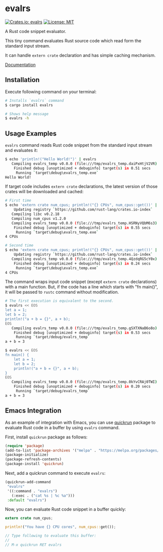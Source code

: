 evalrs
======

[![Crates.io: evalrs](http://meritbadge.herokuapp.com/evalrs)](https://crates.io/crates/evalrs)
[![License: MIT](https://img.shields.io/badge/license-MIT-blue.svg)](LICENSE)

A Rust code snippet evaluator.

This tiny command evaluates Rust source code which read form the standard input stream.

It can handle `extern crate` declaration and has simple caching mechanism.

[Documentation](https://docs.rs/evalrs)

Installation
------------

Execute following command on your terminal:

```bash
# Installs `evalrs` command
$ cargo install evalrs

# Shows help message
$ evalrs -h
```

Usage Examples
--------------

`evalrs` command reads Rust code snippet from the standard input stream and evaluates it:

```bash
$ echo 'println!("Hello World!")' | evalrs
   Compiling evalrs_temp v0.0.0 (file:///tmp/evalrs_temp.daiPxHtjV2VR)
    Finished debug [unoptimized + debuginfo] target(s) in 0.51 secs
     Running `target\debug\evalrs_temp.exe`
Hello World!
```

If target code includes `extern crate` declarations,
the latest version of those crates will be downloaded and cached:

```bash
# First time
$ echo 'extern crate num_cpus; println!("{} CPUs", num_cpus::get())' | evalrs
    Updating registry `https://github.com/rust-lang/crates.io-index`
   Compiling libc v0.2.18
   Compiling num_cpus v1.2.0
   Compiling evalrs_temp v0.0.0 (file:///tmp/evalrs_temp.HSRNyVQbM6s3)
    Finished debug [unoptimized + debuginfo] target(s) in 0.55 secs
     Running `target\debug\evalrs_temp.exe`
4 CPUs

# Second time
$ echo 'extern crate num_cpus; println!("{} CPUs", num_cpus::get())' | evalrs
    Updating registry `https://github.com/rust-lang/crates.io-index`
   Compiling evalrs_temp v0.0.0 (file:///tmp/evalrs_temp.4QzdqRG5cY0x)
    Finished debug [unoptimized + debuginfo] target(s) in 0.24 secs
     Running `target\debug\evalrs_temp.exe`
4 CPUs
```

The command wraps input code snippet (except `extern crate` declarations) with a main function.
But, if the code has a line which starts with "fn main()",
it will be passed to `rustc` command without modification.

```bash
# The first execution is equivalent to the second.
$ evalrs << EOS
let a = 1;
let b = 2;
println!("a + b = {}", a + b);
EOS
   Compiling evalrs_temp v0.0.0 (file:///tmp/evalrs_temp.gSXTXNaB6o8o)
    Finished debug [unoptimized + debuginfo] target(s) in 0.53 secs
     Running `target/debug/evalrs_temp`
a + b = 3

$ evalrs << EOS
fn main() {
    let a = 1;
    let b = 2;
    println!("a + b = {}", a + b);
}
EOS
   Compiling evalrs_temp v0.0.0 (file:///tmp/evalrs_temp.0kYvCRAj0TWI)
    Finished debug [unoptimized + debuginfo] target(s) in 0.20 secs
     Running `target/debug/evalrs_temp`
a + b = 3
```

Emacs Integration
-----------------

As an example of integration with Emacs,
you can use [quickrun](https://github.com/syohex/emacs-quickrun) package
to evaluate Rust code in a buffer by using `evalrs` command.

First, install `quickrun` package as follows:

```lisp
(require 'package)
(add-to-list 'package-archives '("melpa" . "https://melpa.org/packages/") t)
(package-initialize)
(package-refresh-contents)
(package-install 'quickrun)
```

Next, add a quickrun command to execute `evalrs`:

```lisp
(quickrun-add-command
 "evalrs"
 '((:command . "evalrs")
   (:exec . ("cat %s | %c %a")))
 :default "evalrs")
```

Now, you can evaluate Rust code snippet in a buffer quickly:

```rust
extern crate num_cpus;

println!("You have {} CPU cores", num_cpus::get());

// Type following to evaluate this buffer:
//
// M-x quickrun RET evalrs
```
